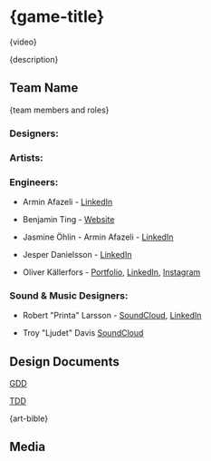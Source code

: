 # {game-title}

{video}

{description}

## Team Name

{team members and roles}
### Designers:

### Artists:

### Engineers:

* Armin Afazeli - [LinkedIn](https://www.linkedin.com/in/arminafazeli/)

* Benjamin Ting - [Website](http://benjaminting.com)

* Jasmine Öhlin - Armin Afazeli - [LinkedIn](https://www.linkedin.com/in/jasmine-%C3%B6hlin-712840209/)

* Jesper Danielsson - [LinkedIn](https://www.linkedin.com/in/jesper-danielsson-9b7048159/)

* Oliver Källerfors - [Portfolio](https://oliverkallerfors.wordpress.com/projects/), [LinkedIn](https://www.linkedin.com/in/oliver-källerfors-358bb21b3/), [Instagram](https://www.instagram.com/partisanprogrammer/)
 
### Sound & Music Designers:

* Robert "Printa" Larsson - [SoundCloud](https://soundcloud.com/dj-printa), [LinkedIn](https://www.linkedin.com/in/robert-larsson-36029a51/)

* Troy "Ljudet" Davis [SoundCloud](https://soundcloud.com/troyljud)

## Design Documents

[GDD](https://docs.google.com/document/d/1ZmLMIoW-BaO2kRY8HdyzSgboAmBVQf1dbhDmFxXjx0g/edit#heading=h.uf4x7twgw8lg)

[TDD](https://docs.google.com/document/d/1DB8ToSPN3eIpCEHIM7u5phE0HH7FTMCWWbqABSX8FuA/edit?usp=sharing)

{art-bible}


## Media
